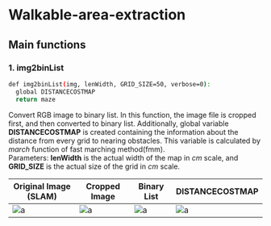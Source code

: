 # Walkable-area-extraction
## Main functions
### 1. img2binList
```bash
def img2binList(img, lenWidth, GRID_SIZE=50, verbose=0):
  global DISTANCECOSTMAP
  return maze
```
Convert RGB image to binary list. In this function, the image file is cropped first, and then converted to binary list. Additionally, global variable __DISTANCECOSTMAP__ is created containing the information about the distance from every grid to nearing obstacles. This variable is calculated by _march_ function of fast marching method(fmm).  
Parameters: __lenWidth__ is the actual width of the map in _cm_ scale, and __GRID_SIZE__ is the actual size of the grid in _cm_ scale.

| Original Image (SLAM) | Cropped Image | Binary List | DISTANCECOSTMAP |
|---|---|---|---|
|![a](https://github.com/SeunghyunLim/Walkble-area-extraction/blob/master/img/original_map_image.png)|![a](https://github.com/SeunghyunLim/Walkble-area-extraction/blob/master/img/cropped_map_image.png)|![a](https://github.com/SeunghyunLim/Walkble-area-extraction/blob/master/img/cropped_binary_list.png)|![a](https://github.com/SeunghyunLim/Walkble-area-extraction/blob/master/img/DISTANCECOSTMAP.png)|
